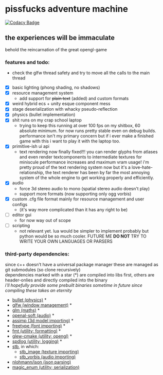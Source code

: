 # pissfucks adventure machine
[![Codacy Badge](https://app.codacy.com/project/badge/Grade/cb15f5875813400493337b040ebfa397)](https://app.codacy.com/gh/NipaGames/latren/dashboard?utm_source=gh&utm_medium=referral&utm_content=&utm_campaign=Badge_grade)
## the experiences will be immaculate
behold the reincarnation of the great opengl-game  
### features and todo:
- check the glfw thread safety and try to move all the calls to the main thread
- [x] basic lighting (phong shading, no shadows)
- [x] resource management system
  - add support for ~~plain text~~ (added) and custom formats
- [x] weird hybrid ecs + unity esque component mess
- [x] stage deserialization with whacky pseudo-reflection
- [x] physics (bullet implementation)
- [x] shit runs on my crap school laptop
  - trying to keep this running at over 100 fps on my shitbox, 60 absolute minimum. for now runs pretty stable even on debug builds. performance isn't my primary concern but if i ever make a finished game with this i want to play it with the laptop too.
- [x] primitive-ish ui api
  - text rendering now finally fixed!!! you can render glyphs from atlases and even render textcomponents to intermediate textures for miniscule performance increases and maximum vram usage! i'm pretty proud of the text rendering system now but it's a love-hate-relationship, the text renderer has been by far the most annoying system of the whole engine to get working properly and efficiently.
- [x] audio
  - force 3d stereo audio to mono (spatial stereo audio doesn't play)
  - support more formats (now supporting only ogg vorbis)
- [x] custom .cfg file format mainly for resource management and user configs
  - (it's way more complicated than it has any right to be)
- [ ] editor gui
  - for now way out of scope
- [ ] scripting
  - not relevant yet. lua would be simpler to implement probably but python would be so much cooler. FUTURE ME **DO NOT** TRY TO WRITE YOUR OWN LANGUAGES OR PARSERS

### third-party dependencies:
since c++ doesn't have a universal package manager these are managed as git submodules (so clone recursively)  
dependencies marked with a star (*) are compiled into libs first, others are header-onlies and directly compiled into the binary  
*i'll hopefully provide some prebuilt binaries sometime in future since compiling these takes an eternity*
- [bullet (physics)](https://github.com/bulletphysics/bullet3) *
- [glfw (window management)](https://github.com/glfw/glfw) *
- [glm (maths)](https://github.com/g-truc/glm) *
- [openal-soft (audio)](https://github.com/kcat/openal-soft) *
- [assimp (3d model importing)](https://github.com/assimp/assimp) *
- [freetype (font importing)](https://gitlab.freedesktop.org/freetype/freetype) *
- [fmt (utility; formatting)](https://github.com/fmtlib/fmt) *
- [glew-cmake (utility; opengl)](https://github.com/Perlmint/glew-cmake) *
- [spdlog (utility; logging)](https://github.com/gabime/spdlog) * 
- [stb](https://github.com/nothings/stb), in which:
  - [stb_image (texture importing)](https://github.com/nothings/stb/blob/master/stb_image.h)
  - [stb_vorbis (audio importing)](https://github.com/nothings/stb/blob/master/stb_vorbis.c)
- [nlohmann/json (json parsing)](https://github.com/nlohmann/json)
- [magic_enum (utility; serialization)](https://github.com/Neargye/magic_enum)